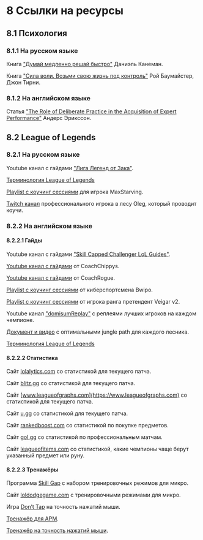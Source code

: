 # 8 Ссылки на ресурсы

## 8.1 Психология

### 8.1.1 На русском языке

Книга ["Думай медленно решай быстро"](https://www.litres.ru/daniel-kaneman/dumay-medlenno-reshay-bystro) Даниэль Канеман.

Книга ["Сила воли. Возьми свою жизнь под контроль"](https://en.wikipedia.org/wiki/Willpower:_Rediscovering_the_Greatest_Human_Strength) Рой Баумайстер, Джон Тирни.

### 8.1.2 На английском языке

Статья ["The Role of Deliberate Practice in the Acquisition of Expert Performance"](https://graphics8.nytimes.com/images/blogs/freakonomics/pdf/DeliberatePractice(PsychologicalReview).pdf) Андерс Эрикссон.

## 8.2 League of Legends

### 8.2.1 На русском языке

Youtube канал с гайдами ["Лига Легенд от Зака"](https://www.youtube.com/@DarthZak).

[Терминология League of Legends](https://leagueoflegends.fandom.com/ru/wiki/Терминология_(League_of_Legends))

[Playlist с коучинг сессиями](https://www.youtube.com/@maxstarving1615) для игрока MaxStarving.

[Twitch канал](https://www.twitch.tv/oleg_insec) профессионального игрока в лесу Oleg, который проводит коучи.

### 8.2.2 На английском языке

#### 8.2.2.1 Гайды

Youtube канал с гайдами ["Skill Capped Challenger LoL Guides"](https://www.youtube.com/@skillcapped).

[Youtube канал с гайдами](https://www.youtube.com/@CoachChippys) от CoachChippys.

[Youtube канал с гайдами](https://www.youtube.com/@CoachRogue) от CoachRogue.

[Playlist с коучинг сессиями](https://www.youtube.com/watch?v=fJ-C4PEk-9Y&list=PLO-puISV1uJLhELuQ1ad3ayP5A53OMgkB) от киберспортсмена Bwipo.

[Playlist с коучинг сессиями](https://www.youtube.com/watch?v=t5SfWfP_rn0&list=PLxj8raNfasDH9_80MLUNmeUXOciniA_8T) от игрока ранга претендент Veigar v2.

Youtube канал ["domisumReplay"](https://www.youtube.com/@domisumReplay) с реплеями лучших игроков на каждом чемпионе.

[Документ и видео](https://docs.google.com/spreadsheets/d/1jE8bnlnIJnmWv9pnVW9veMKRXJNaaJf5tneQB3xUkbI/edit?pli=1&gid=0#gid=0) с оптимальными jungle path для каждого лесника.

[Терминология League of Legends](https://wiki.leagueoflegends.com/en-us/Terminology)

#### 8.2.2.2 Статистика

Сайт [lolalytics.com](https://lolalytics.com) со статистикой для текущего патча.

Сайт [blitz.gg](https://blitz.gg/lol) со статистикой для текущего патча.

Сайт [www.leagueofgraphs.com](https://www.leagueofgraphs.com) со статистикой для текущего патча.

Сайт [u.gg](https://u.gg) со статистикой для текущего патча.

Сайт [rankedboost.com](https://rankedboost.com/league-of-legends/item/deaths-dance/) со статистикой по покупке предметов.

Сайт [gol.gg](https://gol.gg/esports/home/) со статистикой по профессиональным матчам.

Сайт [leagueofitems.com](https://leagueofitems.com/runes/8224) со статистикой, какие чемпионы чаще берут указанный предмет или руну.

#### 8.2.2.3 Тренажёры

Программа [Skill Gap](https://skillgap.pro/) с набором тренировочных режимов для микро.

Сайт [loldodgegame.com](https://loldodgegame.com/choose_game) с тренировочными режимами для микро.

Игра [Don’t Tap](https://www.donttap.com/) на точность нажатий мыши.

[Тренажёр для APM](https://www.arealme.com/apm-actions-per-minute-test/ru/).

[Тренажёр на точность нажатий мыши](https://mouseaccuracy.com/).
